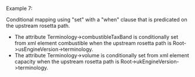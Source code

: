Example 7:

Conditional mapping using "set" with a "when" clause that is predicated on the upstream rosetta path.

- The attribute Terminology->combustibleTaxBand is conditionally set from xml element combustible when the upstream rosetta path is Root->usEngineVersion->terminology.
- The attribute Terminology->volume is conditionally set from xml element capacity when the upstream rosetta path is Root->ukEngineVersion->terminology.